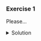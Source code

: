 ### Exercise 1

Please...

<details>
<summary>Solution</summary>
This is the solution to the first exercise.
</details>

